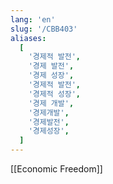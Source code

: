 ```yaml
---
lang: 'en'
slug: '/CBB403'
aliases:
  [
    '경제적 발전',
    '경제 발전',
    '경제 성장',
    '경제적 발전',
    '경제적 성장',
    '경제 개발',
    '경제개발',
    '경제발전',
    '경제성장',
  ]
---
```


[[Economic Freedom]]
